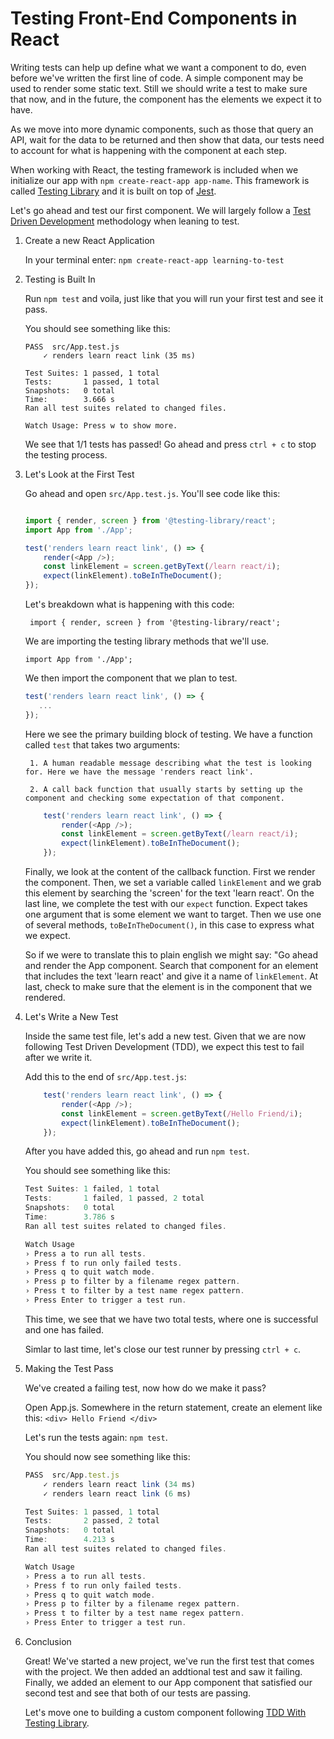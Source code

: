 # Testing Front-End Components in React

Writing tests can help up define what we want a component to do, even before we've written the first line of code. A simple component may be used to render some static text. Still we should write a test to make sure that now, and in the future, the component has the elements we expect it to have. 

As we move into more dynamic components, such as those that query an API, wait for the data to be returned and then show that data, our tests need to account for what is happening with the component at each step. 

When working with React, the testing framework is included when we initialize our app with `npm create-react-app app-name`. This framework is called [Testing Library](https://testing-library.com/) and it is built on top of [Jest](https://jestjs.io/).

Let's go ahead and test our first component. We will largely follow a [Test Driven Development](https://www.guru99.com/test-driven-development.html) methodology when leaning to test.

1. Create a new React Application

    In your terminal enter: `npm create-react-app learning-to-test`

2. Testing is Built In

    Run `npm test` and voila, just like that you will run your first test and see it pass. 

    You should see something like this: 

    ```
    PASS  src/App.test.js
        ✓ renders learn react link (35 ms)

    Test Suites: 1 passed, 1 total
    Tests:       1 passed, 1 total
    Snapshots:   0 total
    Time:        3.666 s
    Ran all test suites related to changed files.

    Watch Usage: Press w to show more.
    ```

    We see that 1/1 tests has passed! Go ahead and press `ctrl + c` to stop the testing process.

3. Let's Look at the First Test

    Go ahead and open `src/App.test.js`. You'll see code like this:
    
    ``` javascript

    import { render, screen } from '@testing-library/react';
    import App from './App';

    test('renders learn react link', () => {
        render(<App />);
        const linkElement = screen.getByText(/learn react/i);
        expect(linkElement).toBeInTheDocument();
    });

    ```

    Let's breakdown what is happening with this code: 
    
    ` import { render, screen } from '@testing-library/react';`

    We are importing the testing library methods that we'll use.

    `import App from './App';`

    We then import the component that we plan to test. 

    ``` javascript
    test('renders learn react link', () => {
       ...
    });
    ```

    Here we see the primary building block of testing. We have a function called `test` that takes two arguments: 
       
        1. A human readable message describing what the test is looking for. Here we have the message 'renders react link'.

        2. A call back function that usually starts by setting up the component and checking some expectation of that component.

    ``` javascript
        test('renders learn react link', () => {
            render(<App />);
            const linkElement = screen.getByText(/learn react/i);
            expect(linkElement).toBeInTheDocument();
        });
    ```

    Finally, we look at the content of the callback function. First we render the component. Then, we set a variable called `linkElement` and we grab this element by searching the 'screen' for the text 'learn react'.
    On the last line, we complete the test with our `expect` function. Expect takes one argument that is some element we want to target. Then we use one of several methods, `toBeInTheDocument()`, in this case to express what we expect.

    So if we were to translate this to plain english we might say: 
    "Go ahead and render the App component. Search that component for an element that includes the text 'learn react' and give it a name of `linkElement`. At last, check to make sure that the element is in the component that we rendered. 

4. Let's Write a New Test

    Inside the same test file, let's add a new test. Given that we are now following Test Driven Development (TDD), we expect this test to fail after we write it. 

    Add this to the end of `src/App.test.js`: 

    ``` javascript
        test('renders learn react link', () => {
            render(<App />);
            const linkElement = screen.getByText(/Hello Friend/i);
            expect(linkElement).toBeInTheDocument();
        });
    ```

    After you have added this, go ahead and run `npm test`. 

    You should see something like this: 

    ``` javascript
    Test Suites: 1 failed, 1 total
    Tests:       1 failed, 1 passed, 2 total
    Snapshots:   0 total
    Time:        3.786 s
    Ran all test suites related to changed files.

    Watch Usage
    › Press a to run all tests.
    › Press f to run only failed tests.
    › Press q to quit watch mode.
    › Press p to filter by a filename regex pattern.
    › Press t to filter by a test name regex pattern.
    › Press Enter to trigger a test run.
    ```
    
    This time, we see that we have two total tests, where one is successful and one has failed. 

    Simlar to last time, let's close our test runner by pressing `ctrl + c`. 

4. Making the Test Pass

    We've created a failing test, now how do we make it pass?

    Open App.js. Somewhere in the return statement, create an element like this:
    `<div> Hello Friend </div>`

    Let's run the tests again: `npm test`.

    You should now see something like this: 

    ``` javascript
    PASS  src/App.test.js
        ✓ renders learn react link (34 ms)
        ✓ renders learn react link (6 ms)

    Test Suites: 1 passed, 1 total
    Tests:       2 passed, 2 total
    Snapshots:   0 total
    Time:        4.213 s
    Ran all test suites related to changed files.

    Watch Usage
    › Press a to run all tests.
    › Press f to run only failed tests.
    › Press q to quit watch mode.
    › Press p to filter by a filename regex pattern.
    › Press t to filter by a test name regex pattern.
    › Press Enter to trigger a test run.
    ```
5. Conclusion

    Great! We've started a new project, we've run the first test that comes with the project. We then added an addtional test and saw it failing. Finally, we added an element to our App component that satisfied our second test and see that both of our tests are passing. 

    Let's move one to building a custom component following [TDD With Testing Library](https://github.com/werner33/AdvancedBasicsForWeb/blob/main/TDDWithTestingLibrary.md).

